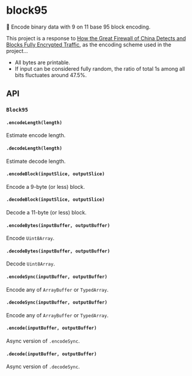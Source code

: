 # block95
🧐 Encode binary data with 9 on 11 base 95 block encoding.

This project is a response to [How the Great Firewall of China Detects and Blocks Fully Encrypted Traffic](https://gfw.report/publications/usenixsecurity23/en/), as the encoding scheme used in the project...

* All bytes are printable.
* If input can be considered fully random, the ratio of total 1s among all bits fluctuates around 47.5%.

## API
### `Block95`
#### `.encodeLength(length)`
Estimate encode length.

#### `.decodeLength(length)`
Estimate decode length.

#### `.encodeBlock(inputSlice, outputSlice)`
Encode a 9-byte (or less) block.

#### `.decodeBlock(inputSlice, outputSlice)`
Decode a 11-byte (or less) block.

#### `.encodeBytes(inputBuffer, outputBuffer)`
Encode `Uint8Array`.

#### `.decodeBytes(inputBuffer, outputBuffer)`
Decode `Uint8Array`.

#### `.encodeSync(inputBuffer, outputBuffer)`
Encode any of `ArrayBuffer` or `TypedArray`.

#### `.decodeSync(inputBuffer, outputBuffer)`
Encode any of `ArrayBuffer` or `TypedArray`.

#### `.encode(inputBuffer, outputBuffer)`
Async version of `.encodeSync`.

#### `.decode(inputBuffer, outputBuffer)`
Async version of `.decodeSync`.
